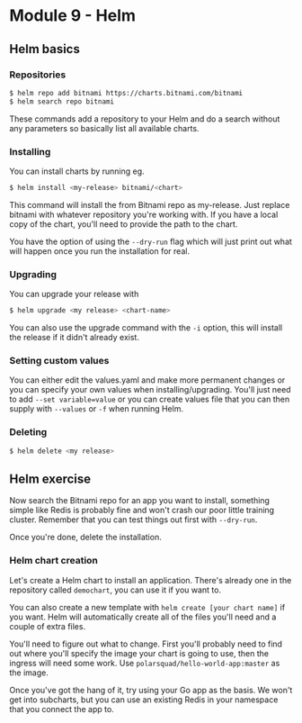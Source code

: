 # Module 9 - Helm

## Helm basics

### Repositories
```sh
$ helm repo add bitnami https://charts.bitnami.com/bitnami
$ helm search repo bitnami
```

These commands add a repository to your Helm and do a search without any parameters so basically list all available charts. 

### Installing

You can install charts by running eg.
```sh
$ helm install <my-release> bitnami/<chart>
```

This command will install the <chart> from Bitnami repo as my-release. Just replace bitnami with whatever repository you're working with. If you have a local copy of the chart, you'll need to provide the path to the chart.

You have the option of using the `--dry-run` flag which will just print out what will happen once you run the installation for real.

### Upgrading

You can upgrade your release with
```sh 
$ helm upgrade <my release> <chart-name>
```

You can also use the upgrade command with the `-i` option, this will install the release if it didn't already exist. 

### Setting custom values

You can either edit the values.yaml and make more permanent changes or you can specify your own values when installing/upgrading. You'll just need to add `--set variable=value` or you can create values file that you can then supply with `--values` or `-f` when running Helm.

### Deleting

```sh
$ helm delete <my release>
```
 
## Helm exercise

Now search the Bitnami repo for an app you want to install, something simple like Redis is probably fine and won't crash our poor little training cluster. Remember that you can test things out first with `--dry-run`.

Once you're done, delete the installation.

### Helm chart creation

Let's create a Helm chart to install an application. There's already one in the repository called `demochart`, you can use it if you want to.

You can also create a new template with `helm create [your chart name]` if you want. Helm will automatically create all of the files you'll need and a couple of extra files.

You'll need to figure out what to change. First you'll probably need to find out where you'll specify the image your chart is going to use, then the ingress will need some work. Use `polarsquad/hello-world-app:master` as the image.

Once you've got the hang of it, try using your Go app as the basis. We won't get into subcharts, but you can use an existing Redis in your namespace that you connect the app to.